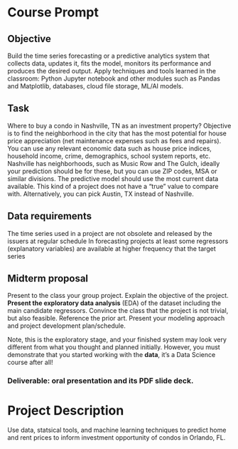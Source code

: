 # Course Prompt

## Objective
Build the time series forecasting or a predictive analytics system that collects data, updates it, fits the model, monitors its performance and produces the desired output. Apply techniques and tools learned in the classroom: Python Jupyter notebook and other modules such as Pandas and Matplotlib, databases, cloud file storage, ML/AI models.

## Task
Where to buy a condo in Nashville, TN as an investment property? Objective is to find the neighborhood in the city that has the most potential for house price appreciation (net maintenance expenses such as fees and repairs). You can use any relevant economic data such as house price indices, household income, crime, demographics, school system reports, etc. Nashville has neighborhoods, such as Music Row and The Gulch, ideally your prediction should be for these, but you can use ZIP codes, MSA or similar divisions. The predictive model should use the most current data available. This kind of a project does not have a “true” value to compare with.
Alternatively, you can pick Austin, TX instead of Nashville.

## Data requirements
The time series used in a project are not obsolete and released by the issuers at regular schedule
In forecasting projects at least some regressors (explanatory variables) are available at higher frequency that the target series

## Midterm proposal
Present to the class your group project. Explain the objective of the project. **Present the exploratory data analysis** (EDA) of the dataset including the main candidate regressors. Convince the class that the project is not trivial, but also feasible. Reference the prior art. Present your modeling approach and project development plan/schedule. 

Note, this is the exploratory stage, and your finished system may look very different from what you thought and planned initially. However, you must demonstrate that you started working with the **data**, it’s a Data Science course after all!

### Deliverable: oral presentation and its PDF slide deck.

# Project Description
Use data, statsical tools, and machine learning techniques to predict home and rent prices to inform investment opportunity of condos in Orlando, FL.